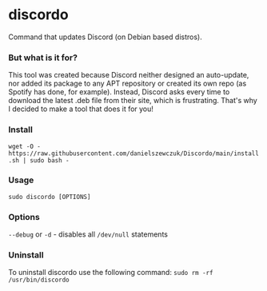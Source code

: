 # discordo
Command that updates Discord (on Debian based distros).

### But what is it for?
This tool was created because Discord neither designed an auto-update, nor added its package to any APT repository or created its own repo (as Spotify has done, for example). Instead, Discord asks every time to download the latest .deb file from their site, which is frustrating. That's why I decided to make a tool that does it for you!

### Install

``` wget -O - https://raw.githubusercontent.com/danielszewczuk/Discordo/main/install.sh | sudo bash - ```

### Usage

``` sudo discordo [OPTIONS] ```

### Options
`--debug` or `-d` - disables all `/dev/null` statements

### Uninstall
To uninstall discordo use the following command: `sudo rm -rf /usr/bin/discordo`